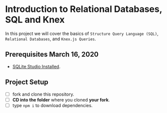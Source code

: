 # Introduction to Relational Databases, SQL and Knex

In this project we will cover the basics of `Structure Query Language (SQL)`, `Relational Databases`, and `Knex.js Queries`.

## Prerequisites March 16, 2020

- [SQLite Studio Installed](https://sqlitestudio.pl/index.rvt?act=download).

## Project Setup

- [ ] fork and clone this repository.
- [ ] **CD into the folder** where you cloned **your fork**.
- [ ] type `npm i` to download dependencies.
